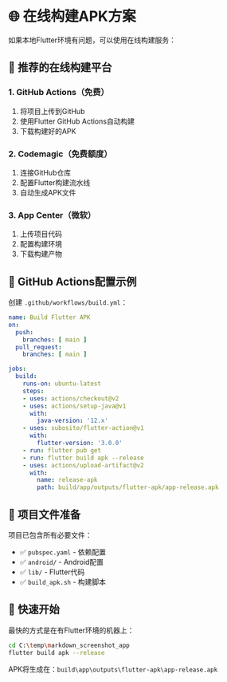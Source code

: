 # 🌐 在线构建APK方案

如果本地Flutter环境有问题，可以使用在线构建服务：

## 📱 推荐的在线构建平台

### 1. GitHub Actions（免费）
1. 将项目上传到GitHub
2. 使用Flutter GitHub Actions自动构建
3. 下载构建好的APK

### 2. Codemagic（免费额度）
1. 连接GitHub仓库
2. 配置Flutter构建流水线
3. 自动生成APK文件

### 3. App Center（微软）
1. 上传项目代码
2. 配置构建环境
3. 下载构建产物

## 🔧 GitHub Actions配置示例

创建 `.github/workflows/build.yml`：

```yaml
name: Build Flutter APK
on:
  push:
    branches: [ main ]
  pull_request:
    branches: [ main ]

jobs:
  build:
    runs-on: ubuntu-latest
    steps:
    - uses: actions/checkout@v2
    - uses: actions/setup-java@v1
      with:
        java-version: '12.x'
    - uses: subosito/flutter-action@v1
      with:
        flutter-version: '3.0.0'
    - run: flutter pub get
    - run: flutter build apk --release
    - uses: actions/upload-artifact@v2
      with:
        name: release-apk
        path: build/app/outputs/flutter-apk/app-release.apk
```

## 📁 项目文件准备

项目已包含所有必要文件：
- ✅ `pubspec.yaml` - 依赖配置
- ✅ `android/` - Android配置
- ✅ `lib/` - Flutter代码
- ✅ `build_apk.sh` - 构建脚本

## 🚀 快速开始

最快的方式是在有Flutter环境的机器上：
```bash
cd C:\temp\markdown_screenshot_app
flutter build apk --release
```

APK将生成在：`build\app\outputs\flutter-apk\app-release.apk`